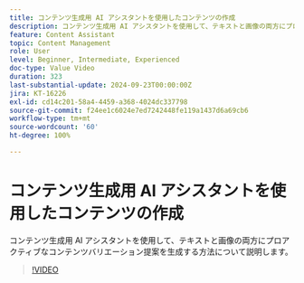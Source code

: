 ```yaml
---
title: コンテンツ生成用 AI アシスタントを使用したコンテンツの作成
description: コンテンツ生成用 AI アシスタントを使用して、テキストと画像の両方にプロアクティブなコンテンツバリエーション提案を生成する方法について説明します。
feature: Content Assistant
topic: Content Management
role: User
level: Beginner, Intermediate, Experienced
doc-type: Value Video
duration: 323
last-substantial-update: 2024-09-23T00:00:00Z
jira: KT-16226
exl-id: cd14c201-58a4-4459-a368-4024dc337798
source-git-commit: f24ee1c6024e7ed7242448fe119a1437d6a69cb6
workflow-type: tm+mt
source-wordcount: '60'
ht-degree: 100%

---
```


# コンテンツ生成用 AI アシスタントを使用したコンテンツの作成

コンテンツ生成用 AI アシスタントを使用して、テキストと画像の両方にプロアクティブなコンテンツバリエーション提案を生成する方法について説明します。

>[!VIDEO](https://video.tv.adobe.com/v/3434636/?learn=on&captions=jpn)
